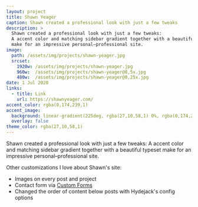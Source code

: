 ```yaml
---
layout: project
title: Shawn Yeager
caption: Shawn created a professional look with just a few tweaks
description: >
  Shawn created a professional look with just a few tweaks:
  A accent color and matching sidebar gradient together with a beautiful typeset
  make for an impressive personal–professional site.
image: 
  path: /assets/img/projects/shawn-yeager.jpg
  srcset:
    1920w: /assets/img/projects/shawn-yeager.jpg
    960w:  /assets/img/projects/shawn-yeager@0,5x.jpg
    480w:  /assets/img/projects/shawn-yeager@0,25x.jpg
date: 1 Jul 2020
links:
  - title: Link
    url: https://shawnyeager.com/
accent_color: rgba(0,174,239,1)
accent_image:
  background: linear-gradient(225deg, rgba(27,10,58,1) 0%, rgba(0,174,239,1) 80%)
  overlay: false
theme_color: rgba(27,10,58,1)
---
```


Shawn created a professional look with just a few tweaks:
A accent color and matching sidebar gradient together with a beautiful typeset make for an impressive personal–professional site.

Other customizations I love about Shawn's site: 

- Images on every post and project
- Contact form via [Custom Forms](../forms-by-example.md)
- Changed the order of content below posts with Hydejack's config options
